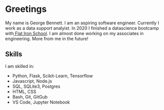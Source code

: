 # Greetings
My name is George Bennett. I am an aspiring software engineer. Currently I work as a data support analyist. In 2020 I finished a datascience bootcamp with<a href="flatironschool.com"> Flat Iron School</a>. I am almost done working on my associates in engineering. More from me in the future!


## Skills
I am skilled in:
* Python, Flask, Scikit-Learn, Tensorflow
* Javascript, Node.js
* SQL, SQLite3, Postgres
* HTML, CSS
* Bash, Git, GitGub
* VS Code, Jupyter Notebook

